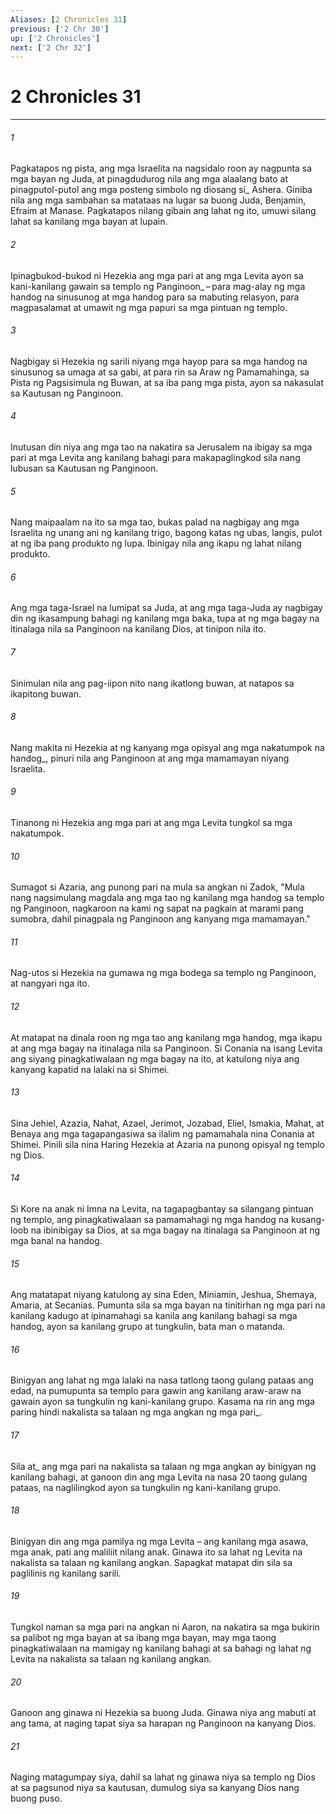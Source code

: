 ```yaml
---
Aliases: [2 Chronicles 31]
previous: ['2 Chr 30']
up: ['2 Chronicles']
next: ['2 Chr 32']
---
```

# 2 Chronicles 31

***






















###### 1 










Pagkatapos ng pista, ang mga Israelita na nagsidalo roon ay nagpunta sa mga bayan ng Juda, at pinagdudurog nila ang mga alaalang bato at pinagputol-putol ang mga posteng simbolo ng diosang si_ Ashera. Giniba nila ang mga sambahan sa matataas na lugar sa buong Juda, Benjamin, Efraim at Manase. Pagkatapos nilang gibain ang lahat ng ito, umuwi silang lahat sa kanilang mga bayan at lupain. 





















###### 2 










Ipinagbukod-bukod ni Hezekia ang mga pari at ang mga Levita ayon sa kani-kanilang gawain sa templo ng Panginoon_ – para mag-alay ng mga handog na sinusunog at mga handog para sa mabuting relasyon, para magpasalamat at umawit ng mga papuri sa mga pintuan ng templo. 





















###### 3 










Nagbigay si Hezekia ng sarili niyang mga hayop para sa mga handog na sinusunog sa umaga at sa gabi, at para rin sa Araw ng Pamamahinga, sa Pista ng Pagsisimula ng Buwan, at sa iba pang mga pista, ayon sa nakasulat sa Kautusan ng Panginoon. 





















###### 4 










Inutusan din niya ang mga tao na nakatira sa Jerusalem na ibigay sa mga pari at mga Levita ang kanilang bahagi para makapaglingkod sila nang lubusan sa Kautusan ng Panginoon. 





















###### 5 










Nang maipaalam na ito sa mga tao, bukas palad na nagbigay ang mga Israelita ng unang ani ng kanilang trigo, bagong katas ng ubas, langis, pulot at ng iba pang produkto ng lupa. Ibinigay nila ang ikapu ng lahat nilang produkto. 





















###### 6 










Ang mga taga-Israel na lumipat sa Juda, at ang mga taga-Juda ay nagbigay din ng ikasampung bahagi ng kanilang mga baka, tupa at ng mga bagay na itinalaga nila sa Panginoon na kanilang Dios, at tinipon nila ito. 





















###### 7 










Sinimulan nila ang pag-iipon nito nang ikatlong buwan, at natapos sa ikapitong buwan. 





















###### 8 










Nang makita ni Hezekia at ng kanyang mga opisyal ang mga nakatumpok na handog_, pinuri nila ang Panginoon at ang mga mamamayan niyang Israelita. 





















###### 9 










Tinanong ni Hezekia ang mga pari at ang mga Levita tungkol sa mga nakatumpok. 





















###### 10 










Sumagot si Azaria, ang punong pari na mula sa angkan ni Zadok, "Mula nang nagsimulang magdala ang mga tao ng kanilang mga handog sa templo ng Panginoon, nagkaroon na kami ng sapat na pagkain at marami pang sumobra, dahil pinagpala ng Panginoon ang kanyang mga mamamayan." 





















###### 11 










Nag-utos si Hezekia na gumawa ng mga bodega sa templo ng Panginoon, at nangyari nga ito. 





















###### 12 










At matapat na dinala roon ng mga tao ang kanilang mga handog, mga ikapu at ang mga bagay na itinalaga nila sa Panginoon. Si Conania na isang Levita ang siyang pinagkatiwalaan ng mga bagay na ito, at katulong niya ang kanyang kapatid na lalaki na si Shimei. 





















###### 13 










Sina Jehiel, Azazia, Nahat, Azael, Jerimot, Jozabad, Eliel, Ismakia, Mahat, at Benaya ang mga tagapangasiwa sa ilalim ng pamamahala nina Conania at Shimei. Pinili sila nina Haring Hezekia at Azaria na punong opisyal ng templo ng Dios. 





















###### 14 










Si Kore na anak ni Imna na Levita, na tagapagbantay sa silangang pintuan ng templo, ang pinagkatiwalaan sa pamamahagi ng mga handog na kusang-loob na ibinibigay sa Dios, at sa mga bagay na itinalaga sa Panginoon at ng mga banal na handog. 





















###### 15 










Ang matatapat niyang katulong ay sina Eden, Miniamin, Jeshua, Shemaya, Amaria, at Secanias. Pumunta sila sa mga bayan na tinitirhan ng mga pari na kanilang kadugo at ipinamahagi sa kanila ang kanilang bahagi sa mga handog, ayon sa kanilang grupo at tungkulin, bata man o matanda. 





















###### 16 










Binigyan ang lahat ng mga lalaki na nasa tatlong taong gulang pataas ang edad, na pumupunta sa templo para gawin ang kanilang araw-araw na gawain ayon sa tungkulin ng kani-kanilang grupo. Kasama na rin ang mga paring hindi nakalista sa talaan ng mga angkan ng mga pari_. 





















###### 17 










Sila at_ ang mga pari na nakalista sa talaan ng mga angkan ay binigyan ng kanilang bahagi, at ganoon din ang mga Levita na nasa 20 taong gulang pataas, na naglilingkod ayon sa tungkulin ng kani-kanilang grupo. 





















###### 18 










Binigyan din ang mga pamilya ng mga Levita – ang kanilang mga asawa, mga anak, pati ang maliliit nilang anak. Ginawa ito sa lahat ng Levita na nakalista sa talaan ng kanilang angkan. Sapagkat matapat din sila sa paglilinis ng kanilang sarili. 





















###### 19 










Tungkol naman sa mga pari na angkan ni Aaron, na nakatira sa mga bukirin sa palibot ng mga bayan at sa ibang mga bayan, may mga taong pinagkatiwalaan na mamigay ng kanilang bahagi at sa bahagi ng lahat ng Levita na nakalista sa talaan ng kanilang angkan. 





















###### 20 










Ganoon ang ginawa ni Hezekia sa buong Juda. Ginawa niya ang mabuti at ang tama, at naging tapat siya sa harapan ng Panginoon na kanyang Dios. 





















###### 21 










Naging matagumpay siya, dahil sa lahat ng ginawa niya sa templo ng Dios at sa pagsunod niya sa kautusan, dumulog siya sa kanyang Dios nang buong puso.

